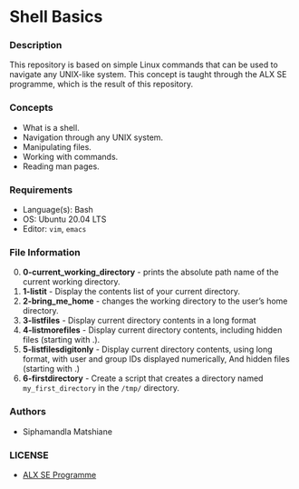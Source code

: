 # Shell Basics

### Description
This repository is based on simple Linux commands that can be used to navigate any UNIX-like system. This concept is taught through the ALX SE programme, which is the result of this repository.

### Concepts
* What is a shell.
* Navigation through any UNIX system.
* Manipulating files.
* Working with commands.
* Reading man pages.

### Requirements
* Language(s): Bash
* OS: Ubuntu 20.04 LTS
* Editor: `vim`, `emacs`

### File Information
0. **0-current_working_directory** - prints the absolute path name of the current working directory.<br>
1. **1-listit** - Display the contents list of your current directory.<br>
2. **2-bring_me_home** - changes the working directory to the user’s home directory.<br>
3. **3-listfiles** - Display current directory contents in a long format<br>
4. **4-listmorefiles** - Display current directory contents, including hidden files (starting with .).<br>
5. **5-listfilesdigitonly** - Display current directory contents, using long format, with user and group IDs displayed numerically, And hidden files (starting with .)<br>
6. **6-firstdirectory** - Create a script that creates a directory named `my_first_directory` in the `/tmp/` directory.<br>

### Authors
* Siphamandla Matshiane

### LICENSE
* <a href="https://www.alxafrica.com/">ALX SE Programme</a>
